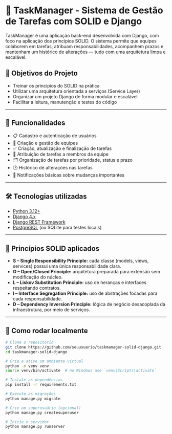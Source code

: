 # 🧱 TaskManager - Sistema de Gestão de Tarefas com SOLID e Django

TaskManager é uma aplicação back-end desenvolvida com Django, com foco na aplicação dos princípios SOLID. O sistema permite que equipes colaborem em tarefas, atribuam responsabilidades, acompanhem prazos e mantenham um histórico de alterações — tudo com uma arquitetura limpa e escalável.

## 🚀 Objetivos do Projeto

- Treinar os princípios do SOLID na prática
- Utilizar uma arquitetura orientada a serviços (Service Layer)
- Organizar um projeto Django de forma modular e escalável
- Facilitar a leitura, manutenção e testes do código

---

## 🧩 Funcionalidades

- 📋 Cadastro e autenticação de usuários
- 👥 Criação e gestão de equipes
- ✅ Criação, atualização e finalização de tarefas
- 🔄 Atribuição de tarefas a membros da equipe
- 🗂️ Organização de tarefas por prioridade, status e prazo
- 🕒 Histórico de alterações nas tarefas
- 🔔 Notificações básicas sobre mudanças importantes

---

## 🛠️ Tecnologias utilizadas

- [Python 3.12+](https://www.python.org/)
- [Django 4.x](https://www.djangoproject.com/)
- [Django REST Framework](https://www.django-rest-framework.org/)
- [PostgreSQL](https://www.postgresql.org/) (ou SQLite para testes locais)

---

## 🧱 Princípios SOLID aplicados

- **S – Single Responsibility Principle:** cada classe (models, views, services) possui uma única responsabilidade clara.
- **O – Open/Closed Principle:** arquitetura preparada para extensão sem modificação do núcleo.
- **L – Liskov Substitution Principle:** uso de heranças e interfaces respeitando contratos.
- **I – Interface Segregation Principle:** uso de abstrações focadas para cada responsabilidade.
- **D – Dependency Inversion Principle:** lógica de negócio desacoplada da infraestrutura, por meio de serviços.

---

## 🔧 Como rodar localmente

```bash
# Clone o repositório
git clone https://github.com/seuusuario/taskmanager-solid-django.git
cd taskmanager-solid-django

# Crie e ative um ambiente virtual
python -m venv venv
source venv/bin/activate  # no Windows use `venv\Scripts\activate`

# Instale as dependências
pip install -r requirements.txt

# Execute as migrações
python manage.py migrate

# Crie um superusuário (opcional)
python manage.py createsuperuser

# Inicie o servidor
python manage.py runserver
